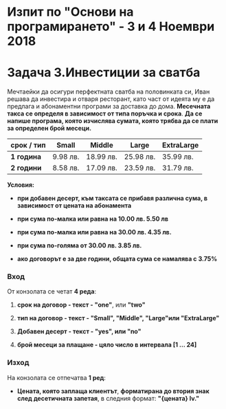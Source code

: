 **Изпит по "Основи на програмирането" - 3 и 4 Ноември 2018**
============================================================

Задача 3.Инвестиции за сватба
=============================

Мечтаейки да осигури перфектната сватба на половинката си, Иван решава да
инвестира и отваря ресторант, като част от идеята му е да предлага и абонаментни
програми за доставка до дома. **Месечната такса се определя в зависимост от типа
поръчка и срока**. **Да се напише програма, която изчислява сумата, която трябва
да се плати за определен брой месеци.**

| **срок / тип** | **Small** | **Middle** | **Large** | **ExtraLarge** |
|----------------|-----------|------------|-----------|----------------|
| **1 година**   | 9.98 лв.  | 18.99 лв.  | 25.98 лв. | 35.99 лв.      |
| **2 години**   | 8.58 лв.  | 17.09 лв.  | 23.59 лв. | 31.79 лв.      |

**Условия:**

-   **при добавен десерт, към таксата се прибавя различна сума, в зависимост от
    цената на абонамента**

-   **при сума по-малка или равна на 10.00 лв. 5.50 лв**

-   **при сума по-малка или равна на 30.00 лв. 4.35 лв.**

-   **при сума по-голяма от 30.00 лв. 3.85 лв.**

-   **ако договорът е за две години, общата сума се намалява с 3.75%**

### Вход

От конзолата се четат **4 реда**:

1.  **срок на договор - текст - "one"**, или **"two"**

2.  **тип на договор - текст - "Small", "Middle", "Large"или "ExtraLarge"**

3.  **Добавен десерт - текст - "yes", или "no"**

4.  **брой месеци за плащане - цяло число в интервала [1 … 24]**

### Изход

На конзолата се отпечатва **1 ред**:

-   **Цената, която заплаща клиентът**, **форматирана до втория знак след
    десетичната запетая**, в следния формат: **"{цената} lv."**
